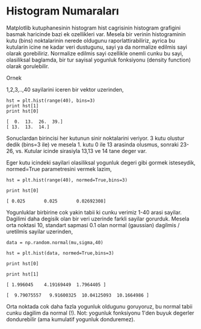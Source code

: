 # Histogram Numaraları

Matplotlib kutuphanesinin histogram hist cagrisinin histogram
grafigini basmak haricinde bazi ek ozellikleri var. Mesela bir verinin
histograminin kutu (bins) noktalarinin nerede oldugunu
raporlattirabiliriz, ayrica bu kutularin  icine ne kadar veri
dustugunu, sayi ya da normalize edilmis sayi olarak
gorebiliriz. Normalize edilmis sayi ozellikle onemli cunku bu sayi,
olasiliksal baglamda, bir tur sayisal yogunluk fonksiyonu (density
function) olarak gorulebilir.

Ornek

1,2,3,..,40 sayilarini iceren bir vektor uzerinden,

```
hst = plt.hist(range(40), bins=3)
print hst[1]
print hst[0]
```

```
[  0.  13.  26.  39.]
[ 13.  13.  14.]
```

Sonuclardan birincisi her kutunun sinir noktalarini veriyor. 3 kutu
olustur dedik (bins=3 ile) ve mesela 1. kutu 0 ile 13 arasinda
olusmus, sonraki 23-26, vs. Kutular icinde  sirasiyla 13,13 ve 14 tane
deger var. 

Eger kutu icindeki sayilari olasiliksal yogunluk degeri gibi gormek
isteseydik, normed=True parametresini vermek lazim, 

```
hst = plt.hist(range(40), normed=True,bins=3)

print hst[0]
```

```
[ 0.025       0.025       0.02692308]
```

Yogunluklar birbirine cok yakin tabii ki cunku verimiz 1-40 arasi
sayilar. Dagilimi daha degisik olan bir veri uzerinde farkli sayilar
gorurduk. Mesela orta noktasi 10, standart sapmasi 0.1 olan normal
(gaussian) dagilmis / uretilmis sayilar uzerinden, 

```
data = np.random.normal(mu,sigma,40)

hst = plt.hist(data, normed=True,bins=3)

print hst[0]

print hst[1]
```

```
[ 1.996045    4.19169449  1.7964405 ]

[  9.79075557   9.91600325  10.04125093  10.1664986 ]
```

Orta noktada cok daha fazla yogunluk oldugunu goruyoruz, bu normal
tabii cunku dagilim da normal (!). Not: yogunluk fonksiyonu 1'den
buyuk degerler dondurebilir (ama kumulatif yogunluk donduremez). 

